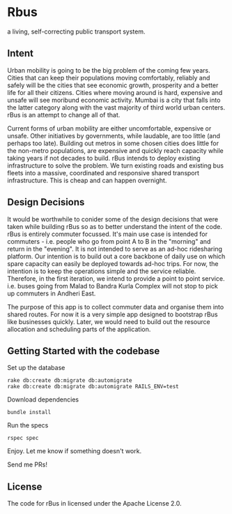 # Rbus
a living, self-correcting public transport system.

## Intent

Urban mobility is going to be the big problem of the coming few years. Cities that can keep their populations moving comfortably, reliably and safely will be the cities that see economic growth, prosperity and a better life for all their citizens. Cities where moving around is hard, expensive and unsafe will see moribund economic activity. Mumbai is a city that falls into the latter category along with the vast majority of third world urban centers. rBus is an attempt to change all of that.

Current forms of urban mobility are either uncomfortable, expensive or unsafe. Other initiatives by governments, while laudable, are too little (and perhaps too late). Building out metros in some chosen cities does little for the non-metro populations, are expensive and quickly reach capacity while taking years if not decades to build. rBus intends to deploy existing infrastructure to solve the problem. We turn existing roads and existing bus fleets into a massive, coordinated and responsive shared transport infrastructure. This is cheap and can happen overnight.

## Design Decisions

It would be worthwhile to conider some of the design decisions that were taken while building rBus so as to better understand the intent of the code. rBus is entirely commuter focussed.
It's main use case is intended for commuters - i.e. people who go from point A to B in the "morning" and return in the "evening". It is not intended to serve as an ad-hoc ridesharing platform. Our intention is to build out a core backbone of daily use on which spare capacity can easily be deployed towards ad-hoc trips. For now, the intention is to keep the operations simple and the service reliable. Therefore, in the first iteration, we intend to provide a point to point service. i.e. buses going from Malad to Bandra Kurla Complex will not stop to pick up commuters in Andheri East.

The purpose of this app is to collect commuter data and organise them into shared routes. For now it is a very simple app designed to bootstrap rBus like businesses quickly. Later, we would need to build out the resource allocation and scheduling parts of the application.

## Getting Started with the codebase

Set up the database

```
rake db:create db:migrate db:automigrate
rake db:create db:migrate db:automigrate RAILS_ENV=test
```

Download dependencies
```
bundle install
```

Run the specs

```
rspec spec
```

Enjoy. Let me know if something doesn't work.

Send me PRs!

## License

The code for rBus in licensed under the Apache License 2.0.


